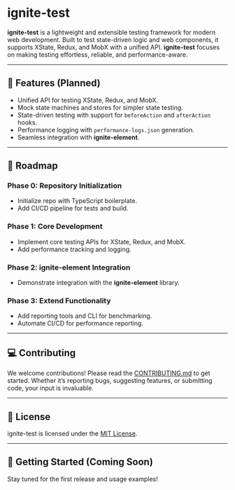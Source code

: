 # ignite-test

**ignite-test** is a lightweight and extensible testing framework for modern web development. Built to test state-driven logic and web components, it supports XState, Redux, and MobX with a unified API. **ignite-test** focuses on making testing effortless, reliable, and performance-aware.

---

## 🚀 Features (Planned)

- Unified API for testing XState, Redux, and MobX.
- Mock state machines and stores for simpler state testing.
- State-driven testing with support for `beforeAction` and `afterAction` hooks.
- Performance logging with `performance-logs.json` generation.
- Seamless integration with **ignite-element**.

---

## 📖 Roadmap

### Phase 0: Repository Initialization
- Initialize repo with TypeScript boilerplate.
- Add CI/CD pipeline for tests and build.

### Phase 1: Core Development
- Implement core testing APIs for XState, Redux, and MobX.
- Add performance tracking and logging.

### Phase 2: ignite-element Integration
- Demonstrate integration with the **ignite-element** library.

### Phase 3: Extend Functionality
- Add reporting tools and CLI for benchmarking.
- Automate CI/CD for performance reporting.

---

## 💻 Contributing

We welcome contributions! Please read the [CONTRIBUTING.md](CONTRIBUTING.md) to get started. Whether it’s reporting bugs, suggesting features, or submitting code, your input is invaluable.

---

## 📜 License

ignite-test is licensed under the [MIT License](LICENSE).

---

## 🌱 Getting Started (Coming Soon)

Stay tuned for the first release and usage examples!
